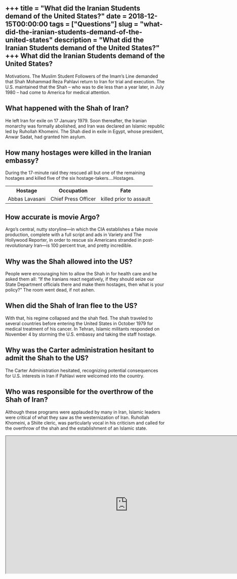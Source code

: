 +++
title = "What did the Iranian Students demand of the United States?"
date = 2018-12-15T00:00:00
tags = ["Questions"]
slug = "what-did-the-iranian-students-demand-of-the-united-states"
description = "What did the Iranian Students demand of the United States?"
+++
What did the Iranian Students demand of the United States?
----------------------------------------------------------

Motivations. The Muslim Student Followers of the Imam’s Line demanded that Shah Mohammad Reza Pahlavi return to Iran for trial and execution. The U.S. maintained that the Shah – who was to die less than a year later, in July 1980 – had come to America for medical attention.

What happened with the Shah of Iran?
------------------------------------

He left Iran for exile on 17 January 1979. Soon thereafter, the Iranian monarchy was formally abolished, and Iran was declared an Islamic republic led by Ruhollah Khomeini. The Shah died in exile in Egypt, whose president, Anwar Sadat, had granted him asylum.

How many hostages were killed in the Iranian embassy?
-----------------------------------------------------

During the 17-minute raid they rescued all but one of the remaining hostages and killed five of the six hostage-takers….Hostages.

<table><tr><th>Hostage</th><th>Occupation</th><th>Fate</th></tr><tr><td>Abbas Lavasani</td><td>Chief Press Officer</td><td>killed prior to assault</td></tr></table>

How accurate is movie Argo?
---------------------------

Argo’s central, nutty storyline—in which the CIA establishes a fake movie production, complete with a full script and ads in Variety and The Hollywood Reporter, in order to rescue six Americans stranded in post-revolutionary Iran—is 100 percent true, and pretty incredible.

Why was the Shah allowed into the US?
-------------------------------------

People were encouraging him to allow the Shah in for health care and he asked them all: “If the Iranians react negatively, if they should seize our State Department officials there and make them hostages, then what is your policy?” The room went dead, if not ashen.

When did the Shah of Iran flee to the US?
-----------------------------------------

With that, his regime collapsed and the shah fled. The shah traveled to several countries before entering the United States in October 1979 for medical treatment of his cancer. In Tehran, Islamic militants responded on November 4 by storming the U.S. embassy and taking the staff hostage.

Why was the Carter administration hesitant to admit the Shah to the US?
-----------------------------------------------------------------------

The Carter Administration hesitated, recognizing potential consequences for U.S. interests in Iran if Pahlavi were welcomed into the country.

Who was responsible for the overthrow of the Shah of Iran?
----------------------------------------------------------

Although these programs were applauded by many in Iran, Islamic leaders were critical of what they saw as the westernization of Iran. Ruhollah Khomeini, a Shiite cleric, was particularly vocal in his criticism and called for the overthrow of the shah and the establishment of an Islamic state.

<iframe allow="accelerometer; autoplay; clipboard-write; encrypted-media; gyroscope; picture-in-picture" allowfullscreen="" class="__youtube_prefs__  epyt-is-override  no-lazyload" data-no-lazy="1" data-origheight="433" data-origwidth="770" data-skipgform_ajax_framebjll="" height="433" id="_ytid_84430" loading="lazy" src="https://www.youtube.com/embed/imil1iIpIYA?enablejsapi=1&autoplay=0&cc_load_policy=0&cc_lang_pref=&iv_load_policy=1&loop=0&modestbranding=0&rel=1&fs=1&playsinline=0&autohide=2&theme=dark&color=red&controls=1&" title="YouTube player" width="770"></iframe>